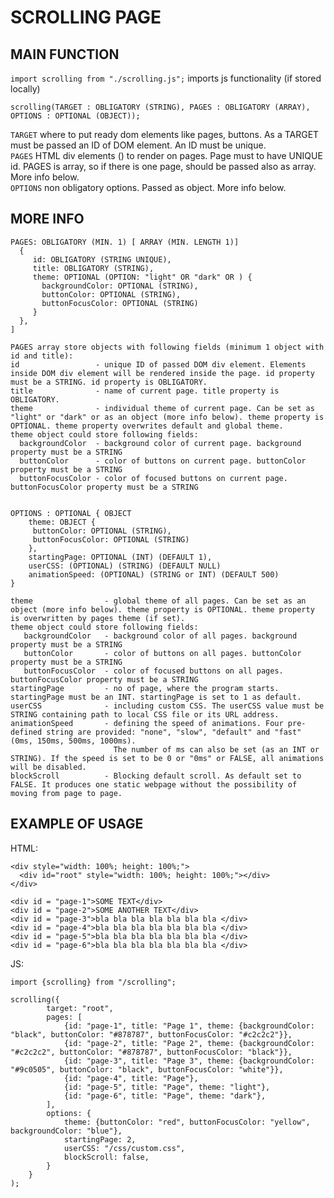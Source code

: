 # SCROLLING PAGE

## MAIN FUNCTION
  
```import scrolling from "./scrolling.js";``` imports js functionality (if stored locally)
  
  
```scrolling(TARGET : OBLIGATORY (STRING), PAGES : OBLIGATORY (ARRAY), OPTIONS : OPTIONAL (OBJECT));```

```TARGET``` where to put ready dom elements like pages, buttons. As a TARGET must be passed an ID of DOM element. An ID must be unique.  
```PAGES``` HTML div elements () to render on pages. Page must to have UNIQUE id. PAGES is array, so if there is one page, should be passed also as array. More info below.  
```OPTIONS``` non obligatory options. Passed as object. More info below.

## MORE INFO
```
PAGES: OBLIGATORY (MIN. 1) [ ARRAY (MIN. LENGTH 1)]
  {
     id: OBLIGATORY (STRING UNIQUE),
     title: OBLIGATORY (STRING),
     theme: OPTIONAL (OPTION: "light" OR "dark" OR ) {
       backgroundColor: OPTIONAL (STRING),
       buttonColor: OPTIONAL (STRING),
       buttonFocusColor: OPTIONAL (STRING)
     }
  },
]

PAGES array store objects with following fields (minimum 1 object with id and title):
id                 - unique ID of passed DOM div element. Elements inside DOM div element will be rendered inside the page. id property must be a STRING. id property is OBLIGATORY.
title              - name of current page. title property is OBLIGATORY.
theme              - individual theme of current page. Can be set as "light" or "dark" or as an object (more info below). theme property is OPTIONAL. theme property overwrites default and global theme.
theme object could store following fields:
  backgroundColor  - background color of current page. background property must be a STRING
  buttonColor      - color of buttons on current page. buttonColor property must be a STRING
  buttonFocusColor - color of focused buttons on current page. buttonFocusColor property must be a STRING


OPTIONS : OPTIONAL { OBJECT
    theme: OBJECT {
     buttonColor: OPTIONAL (STRING),
     buttonFocusColor: OPTIONAL (STRING)
    },
    startingPage: OPTIONAL (INT) (DEFAULT 1),
    userCSS: (OPTIONAL) (STRING) (DEFAULT NULL)
    animationSpeed: (OPTIONAL) (STRING or INT) (DEFAULT 500)
}

theme                - global theme of all pages. Can be set as an object (more info below). theme property is OPTIONAL. theme property is overwritten by pages theme (if set).
theme object could store following fields:
   backgroundColor   - background color of all pages. background property must be a STRING
   buttonColor       - color of buttons on all pages. buttonColor property must be a STRING
   buttonFocusColor  - color of focused buttons on all pages. buttonFocusColor property must be a STRING
startingPage         - no of page, where the program starts. startingPage must be an INT. startingPage is set to 1 as default.
userCSS              - including custom CSS. The userCSS value must be STRING containing path to local CSS file or its URL address.
animationSpeed       - defining the speed of animations. Four pre-defined string are provided: "none", "slow", "default" and "fast" (0ms, 150ms, 500ms, 1000ms).
                       The number of ms can also be set (as an INT or STRING). If the speed is set to be 0 or "0ms" or FALSE, all animations will be disabled.
blockScroll          - Blocking default scroll. As default set to FALSE. It produces one static webpage without the possibility of moving from page to page.
```
## EXAMPLE OF USAGE

HTML: 
```
<div style="width: 100%; height: 100%;">
  <div id="root" style="width: 100%; height: 100%;"></div>
</div>

<div id = "page-1">SOME TEXT</div>
<div id = "page-2">SOME ANOTHER TEXT</div>
<div id = "page-3">bla bla bla bla bla bla bla </div>
<div id = "page-4">bla bla bla bla bla bla bla </div>
<div id = "page-5">bla bla bla bla bla bla bla </div>
<div id = "page-6">bla bla bla bla bla bla bla </div> 
```
  
JS:  
```
import {scrolling} from "/scrolling";

scrolling({
        target: "root",
        pages: [
            {id: "page-1", title: "Page 1", theme: {backgroundColor: "black", buttonColor: "#878787", buttonFocusColor: "#c2c2c2"}},
            {id: "page-2", title: "Page 2", theme: {backgroundColor: "#c2c2c2", buttonColor: "#878787", buttonFocusColor: "black"}},
            {id: "page-3", title: "Page 3", theme: {backgroundColor: "#9c0505", buttonColor: "black", buttonFocusColor: "white"}},
            {id: "page-4", title: "Page"},
            {id: "page-5", title: "Page", theme: "light"},
            {id: "page-6", title: "Page", theme: "dark"},
        ],
        options: {
            theme: {buttonColor: "red", buttonFocusColor: "yellow", backgroundColor: "blue"},
            startingPage: 2,
            userCSS: "/css/custom.css",
            blockScroll: false,
        }
    }
);
```
